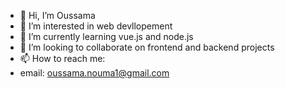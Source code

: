 - 👋 Hi, I’m Oussama
- 👀 I’m interested in web devllopement
- 🌱 I’m currently learning vue.js and node.js
- 💞️ I’m looking to collaborate on frontend and backend projects
- 📫 How to reach me:
- email: oussama.nouma1@gmail.com

<!---
Samsky-png/Samsky-png is a ✨ special ✨ repository because its `README.md` (this file) appears on your GitHub profile.
You can click the Preview link to take a look at your changes.
--->
